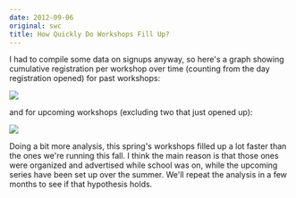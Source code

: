 ```yaml
---
date: 2012-09-06
original: swc
title: How Quickly Do Workshops Fill Up?
---
```

<p>I had to compile some data on signups anyway, so here's a graph showing cumulative registration per workshop over time (counting from the day registration opened) for past workshops:</p>
<p><img src="@root/files/2012/09/past.png" class="centered"></p>
<p>and for upcoming workshops (excluding two that just opened up):</p>
<p><img src="@root/files/2012/09/future.png" class="centered"></p>
<p>Doing a bit more analysis, this spring's workshops filled up a lot faster than the ones we're running this fall. I think the main reason is that those ones were organized and advertised while school was on, while the upcoming series have been set up over the summer.  We'll repeat the analysis in a few months to see if that hypothesis holds.</p>
